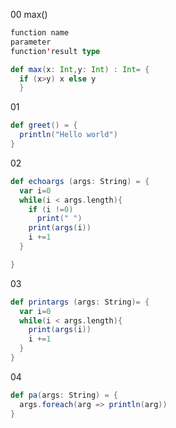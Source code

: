 00 max()
```scala
function name
parameter
function'result type

def max(x: Int,y: Int) : Int= {
  if (x>y) x else y
  }
```

01
``` scala
def greet() = {
  println("Hello world")
}
```

02
``` scala
def echoargs (args: String) = {
  var i=0
  while(i < args.length){
    if (i !=0)
      print(" ")
    print(args(i))
    i +=1
  }

}
```

03
``` scala
def printargs (args: String)= {
  var i=0
  while(i < args.length){
    print(args(i))
    i +=1
  }
}
```


04
``` scala
def pa(args: String) = {
  args.foreach(arg => println(arg))
}
```
